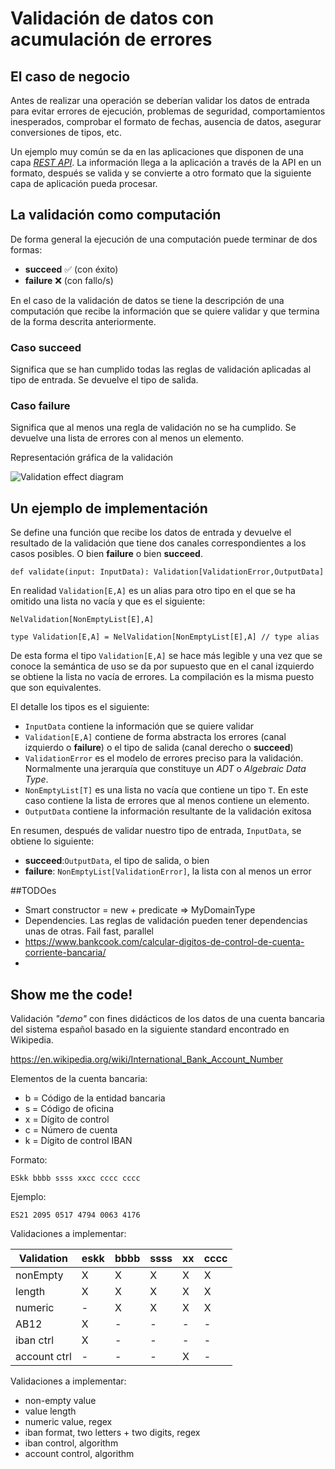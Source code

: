 # Validación de datos con acumulación de errores

## El caso de negocio

Antes de realizar una operación se deberían validar los datos de entrada para evitar errores de ejecución, problemas de seguridad, comportamientos inesperados, comprobar el formato de fechas, ausencia de datos, asegurar conversiones de tipos, etc.

Un ejemplo muy común se da en las aplicaciones que disponen de una capa [*REST API*](https://en.wikipedia.org/wiki/Representational_state_transfer). La información llega a la aplicación a través de la API en un formato, después se valida y se convierte a otro formato que la siguiente capa de aplicación pueda procesar.


## La validación como computación

De forma general la ejecución de una computación puede terminar de dos formas:
- **succeed** :white_check_mark: (con éxito)
- **failure** :x: (con fallo/s)

En el caso de la validación de datos se tiene la descripción de una computación que recibe la información que se quiere validar y que termina de la forma descrita anteriormente.

### Caso succeed
Significa que se han cumplido todas las reglas de validación aplicadas al tipo de entrada. Se devuelve el tipo de salida.

### Caso failure
Significa que al menos una regla de validación no se ha cumplido. Se devuelve una lista de errores con al menos un elemento.

Representación gráfica de la validación

![Validation effect diagram](http://www.plantuml.com/plantuml/proxy?cache=no&src=https://raw.githubusercontent.com/butcherless/tapir-learn/master/docs/validation-effect-diagram.puml)

## Un ejemplo de implementación

Se define una función que recibe los datos de entrada y devuelve el resultado de la validación que tiene dos canales correspondientes a los casos posibles. O bien **failure** o bien **succeed**.

`def validate(input: InputData): Validation[ValidationError,OutputData]`

En realidad `Validation[E,A]` es un alias para otro tipo en el que se ha omitido una lista no vacía y que es el siguiente:

`NelValidation[NonEmptyList[E],A]`

`type Validation[E,A] = NelValidation[NonEmptyList[E],A] // type alias`

De esta forma el tipo `Validation[E,A]` se hace más legible y una vez que se conoce la semántica de uso se da por supuesto que en el canal izquierdo se obtiene la lista no vacía de errores. La compilación es la misma puesto que son equivalentes.

El detalle los tipos es el siguiente:
- `InputData` contiene la información que se quiere validar
- `Validation[E,A]` contiene de forma abstracta los errores (canal izquierdo o **failure**) o el tipo de salida (canal derecho o **succeed**)
- `ValidationError` es el modelo de errores preciso para la validación. Normalmente una jerarquía que constituye un *ADT* o *Algebraic Data Type*.
- `NonEmptyList[T]` es una lista no vacía que contiene un tipo `T`. En este caso contiene la lista de errores que al menos contiene un elemento.
- `OutputData` contiene la información resultante de la validación exitosa

En resumen, después de validar nuestro tipo de entrada, `InputData`, se obtiene lo siguiente:

- **succeed**:`OutputData`, el tipo de salida, o bien
- **failure**: `NonEmptyList[ValidationError]`, la lista con al menos un error

##TODOes

- Smart constructor = new + predicate => MyDomainType
- Dependencies. Las reglas de validación pueden tener dependencias unas de otras. Fail fast, parallel
- https://www.bankcook.com/calcular-digitos-de-control-de-cuenta-corriente-bancaria/
-
## Show me the code!

Validación *"demo"* con fines didácticos de los datos de una cuenta bancaria del sistema español basado en la siguiente standard encontrado en Wikipedia.

https://en.wikipedia.org/wiki/International_Bank_Account_Number

Elementos de la cuenta bancaria:

- b = Código de la entidad bancaria
- s = Código de oficina
- x = Dígito de control
- c = Número de cuenta
- k = Dígito de control IBAN

Formato:

`ESkk bbbb ssss xxcc cccc cccc`

Ejemplo:

`ES21 2095 0517 4794 0063 4176`

Validaciones a implementar:

|Validation  | eskk | bbbb | ssss |  xx  | cccc |
|------------|------|------|------|------|------|
|nonEmpty    | X    | X    | X    | X    | X    |
|length      | X    | X    | X    | X    | X    |
|numeric     | -    | X    | X    | X    | X    |
|AB12        | X    | -    | -    | -    | -    |
|iban ctrl   | X    | -    | -    | -    | -    |
|account ctrl| -    | -    | -    | X    | -    |

Validaciones a implementar:

- non-empty value
- value length
- numeric value, regex
- iban format, two letters + two digits, regex
- iban control, algorithm
- account control, algorithm
